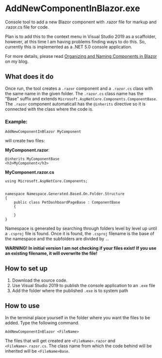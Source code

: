 # AddNewComponentInBlazor.exe

Console tool to add a new Blazor component with .razor file for markup and .razor.cs file for code.

Plan is to add this to the context menu in Visual Studio 2019 as a scaffolder, however, at this time I am having problems finding ways to do this. So, currently this is implemented as a .NET 5.0 console application.

For more details, please read [Organizing and Naming Components in Blazor](https://mariomucalo.com/organizing-and-naming-components-in-blazor/) on my blog.

## What does it do

Once run, the tool creates a `.razor` component and a `.razor.cs` class with the same name in the given folder. The `.razor.cs` class name has the "Base" suffix and extends `Microsoft.AspNetCore.Components.ComponentBase`. The `.razor` component automaticall has the `@inherits` directive so it is connected with the class where the code is.

### Example:

`AddNewComponentInBlazor MyComponent`

will create two files:

**MyComponent.razor**:
```
@inherits MyComponentBase
<h3>MyComponent</h3>
```

**MyComponent.razor.cs**
```
using Microsoft.AspNetCore.Components;


namespace Namespace.Generated.Based.On.Folder.Structure
{
	public class PetDashboardPageBase : ComponentBase
	{
		
	}
}
```

Namespace is generated by searching through folders level by level up until a `.csproj` file is found. Once it is found, the `.csproj` filename is the base of the namespace and the subfolders are divided by `.`.

**WARNING! In initial version I am not checking if your files exist! If you use an existing filename, it will overwrite the file!**

## How to set up

1. Download the source code.
2. Use Visual Studio 2019 to publish the console application to an `.exe` file
3. Add the folder where the published `.exe` is to system path

## How to use

In the terminal place yourself in the folder where you want the files to be added.
Type the following command.

`AddNewComponentInBlazor <FileName>`

The files that will get created are `<FileName>.razor` and `<FileName>.razor.cs`. The class name from which the code behind will be inherited will be `<FileName>Base`.
  
  
